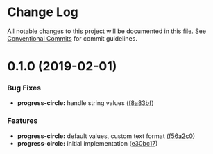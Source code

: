 # Change Log

All notable changes to this project will be documented in this file.
See [Conventional Commits](https://conventionalcommits.org) for commit guidelines.

# 0.1.0 (2019-02-01)

### Bug Fixes

-   **progress-circle:** handle string values ([f8a83bf](https://github.com/jobvs/native-components/commit/f8a83bf))

### Features

-   **progress-circle:** default values, custom text format
    ([f56a2c0](https://github.com/jobvs/native-components/commit/f56a2c0))
-   **progress-circle:** initial implementation ([e30bc17](https://github.com/jobvs/native-components/commit/e30bc17))

